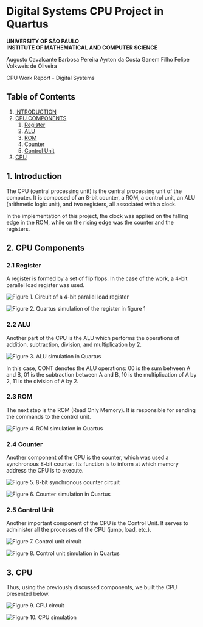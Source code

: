 # Digital Systems CPU Project in Quartus

**UNIVERSITY OF SÃO PAULO**  
**INSTITUTE OF MATHEMATICAL AND COMPUTER SCIENCE**

Augusto Cavalcante Barbosa Pereira 
Ayrton da Costa Ganem Filho 
Felipe Volkweis de Oliveira 

CPU Work Report - Digital Systems  

## Table of Contents

1. [INTRODUCTION](#1-introduction)
2. [CPU COMPONENTS](#2-cpu-components)
   1. [Register](#21-register)
   2. [ALU](#22-alu)
   3. [ROM](#23-rom)
   4. [Counter](#24-counter)
   5. [Control Unit](#25-control-unit)
3. [CPU](#3-cpu)

## 1. Introduction

The CPU (central processing unit) is the central processing unit of the computer. It is composed of an 8-bit counter, a ROM, a control unit, an ALU (arithmetic logic unit), and two registers, all associated with a clock.

In the implementation of this project, the clock was applied on the falling edge in the ROM, while on the rising edge was the counter and the registers.

## 2. CPU Components

### 2.1 Register

A register is formed by a set of flip flops. In the case of the work, a 4-bit parallel load register was used.

![Figure 1. Circuit of a 4-bit parallel load register](img/registrador_circ.png)

![Figure 2. Quartus simulation of the register in figure 1](img/simu_regi.png)

### 2.2 ALU

Another part of the CPU is the ALU which performs the operations of addition, subtraction, division, and multiplication by 2.

![Figure 3. ALU simulation in Quartus](img/ULA.jpg)

In this case, CONT denotes the ALU operations: 00 is the sum between A and B, 01 is the subtraction between A and B, 10 is the multiplication of A by 2, 11 is the division of A by 2.

### 2.3 ROM

The next step is the ROM (Read Only Memory). It is responsible for sending the commands to the control unit.

![Figure 4. ROM simulation in Quartus](img/simu_ROM.png)

### 2.4 Counter

Another component of the CPU is the counter, which was used a synchronous 8-bit counter. Its function is to inform at which memory address the CPU is to execute.

![Figure 5. 8-bit synchronous counter circuit](img/contador_circ.png)

![Figure 6. Counter simulation in Quartus](img/simu_cont.png)

### 2.5 Control Unit

Another important component of the CPU is the Control Unit. It serves to administer all the processes of the CPU (jump, load, etc.).

![Figure 7. Control unit circuit](img/UC_circ.png)

![Figure 8. Control unit simulation in Quartus](img/simu_UC.png)

## 3. CPU

Thus, using the previously discussed components, we built the CPU presented below.

![Figure 9. CPU circuit](img/cpu_circ.png)

![Figure 10. CPU simulation](img/simu_cpu.png)

